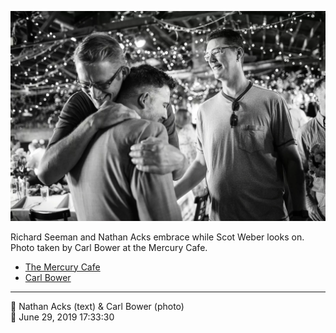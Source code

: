 ![Richard Seeman and Nathan Acks embrace](assets/2019-06-29-set-3-the-reception-07.webp)

Richard Seeman and Nathan Acks embrace while Scot Weber looks on. Photo taken by Carl Bower at the Mercury Cafe.

* [The Mercury Cafe](http://mercurycafe.com)
* [Carl Bower](https://carlbowerphotos.com)

- - - -

<span aria-hidden="true">👥</span> Nathan Acks (text) & Carl Bower (photo)  
<span aria-hidden="true">📅</span> June 29, 2019 17:33:30
